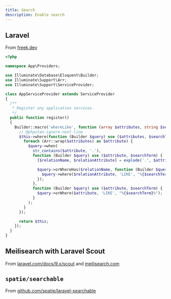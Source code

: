 ```yaml
---
title: Search
description: Enable search
---
```


## Laravel

From [freek.dev](https://freek.dev/1182-searching-models-using-a-where-like-query-in-laravel)

```php [app/Providers/AppServiceProvider.php]
<?php

namespace App\Providers;

use Illuminate\Database\Eloquent\Builder;
use Illuminate\Support\Arr;
use Illuminate\Support\ServiceProvider;

class AppServiceProvider extends ServiceProvider
{
  /**
   * Register any application services.
   */
  public function register()
  {
    Builder::macro('whereLike', function (array $attributes, string $searchTerm) {
      // @phpstan-ignore-next-line
      $this->where(function (Builder $query) use ($attributes, $searchTerm) {
        foreach (Arr::wrap($attributes) as $attribute) {
          $query->when(
            str_contains($attribute, '.'),
            function (Builder $query) use ($attribute, $searchTerm) {
              [$relationName, $relationAttribute] = explode('.', $attribute);

              $query->orWhereHas($relationName, function (Builder $query) use ($relationAttribute, $searchTerm) {
                $query->where($relationAttribute, 'LIKE', "%{$searchTerm}%");
              });
            },
            function (Builder $query) use ($attribute, $searchTerm) {
              $query->orWhere($attribute, 'LIKE', "%{$searchTerm}%");
            }
          );
        }
      });

      return $this;
    });
  }
}
```

## Meilisearch with Laravel Scout

From [laravel.com/docs/9.x/scout](https://laravel.com/docs/9.x/scout) and [meilisearch.com](https://www.meilisearch.com)

## `spatie/searchable`

From [github.com/spatie/laravel-searchable](https://github.com/spatie/laravel-searchable)
